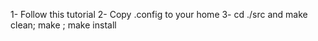 1- Follow this tutorial
2- Copy .config to your home
3- cd ./src and make clean; make ; make install